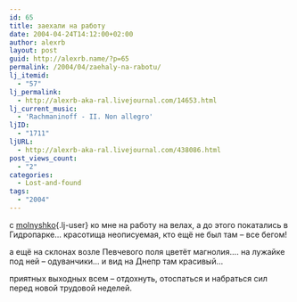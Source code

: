 ```yaml
---
id: 65
title: заехали на работу
date: 2004-04-24T14:12:00+02:00
author: alexrb
layout: post
guid: http://alexrb.name/?p=65
permalink: /2004/04/zaehaly-na-rabotu/
lj_itemid:
  - "57"
lj_permalink:
  - http://alexrb-aka-ral.livejournal.com/14653.html
lj_current_music:
  - 'Rachmaninoff - II. Non allegro'
ljID:
  - "1711"
ljURL:
  - http://alexrb-aka-ral.livejournal.com/438086.html
post_views_count:
  - "2"
categories:
  - Lost-and-found
tags:
  - "2004"
---
```

с [molnyshko](http://molnyshko.livejournal.com/){.lj-user} ко мне на работу на велах, а до этого покатались в Гидропарке&#8230; красотища неописуемая, кто ещё не был там &#8211; все бегом!

а ещё на склонах возле Певчевого поля цветёт магнолия&#8230;. на лужайке под ней &#8211; одуванчики&#8230; и вид на Днепр там красивый&#8230;

приятных выходных всем &#8211; отдохнуть, отоспаться и набраться сил перед новой трудовой неделей.